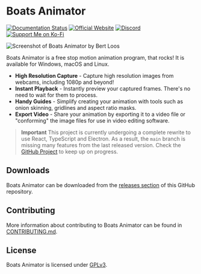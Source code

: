 # Boats Animator

[![Documentation Status](https://readthedocs.org/projects/boatsanimator/badge/?version=stable)](https://help.boatsanimator.com/en/stable/?badge=stable)
[![Official Website](https://img.shields.io/badge/Official%20Website-lightgrey?logo=google-chrome&logoColor=white)](https://www.charlielee.uk/boats-animator)
[![Discord](https://img.shields.io/badge/Discord%20Server-%237289DA.svg?logo=discord&logoColor=white)](https://discord.com/invite/SUPWr8fDWN)
[![Support Me on Ko-Fi](https://img.shields.io/badge/Support%20Me%20on%20Ko--fi-F16061?logo=ko-fi&logoColor=white)](https://ko-fi.com/charlielee)

![Screenshot of Boats Animator by Bert Loos](https://www.charlielee.uk/assets/boats-animator/user-submissions/bertl1.jpg)

Boats Animator is a free stop motion animation program, that rocks! It is available for Windows, macOS and Linux.

- **High Resolution Capture** - Capture high resolution images from webcams, including 1080p and beyond!
- **Instant Playback** - Instantly preview your captured frames. There's no need to wait for them to process.
- **Handy Guides** - Simplify creating your animation with tools such as onion skinning, gridlines and aspect ratio masks.
- **Export Video** - Share your animation by exporting it to a video file or "conforming" the image files for use in video editing software.

> **Important**
> This project is currently undergoing a complete rewrite to use React, TypeScript and Electron. As a result, the `main` branch is missing many features from the last released version. Check the [GitHub Project](https://github.com/users/charlielee/projects/1) to keep up on progress.

## Downloads

Boats Animator can be downloaded from the [releases section](https://github.com/charlielee/boats-animator/releases) of this GitHub repository.

## Contributing

More information about contributing to Boats Animator can be found in [CONTRIBUTING.md](https://github.com/charlielee/boats-animator/blob/main/CONTRIBUTING.md).

## License

Boats Animator is licensed under [GPLv3](http://www.gnu.org/licenses/gpl.html).
